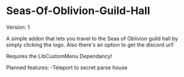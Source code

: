 # Seas-Of-Oblivion-Guild-Hall

Version: 1

A simple addon that lets you travel to the Seas of Oblivion guild hall by simply clicking the logo. Also there's an option to get the discord url!

Requires the LibCustomMenu Dependancy!

Planned features:
-Teleport to secret parse house
